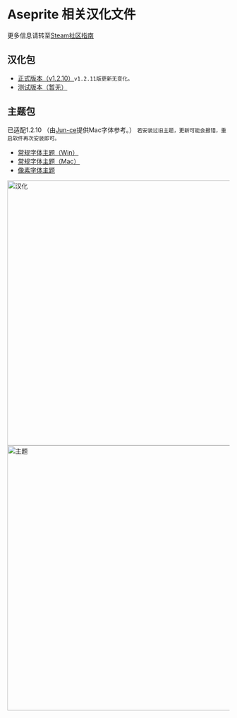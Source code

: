 # Aseprite 相关汉化文件

更多信息请转至[Steam社区指南](https://steamcommunity.com/sharedfiles/filedetails/?id=1333477949 "详细教程")

汉化包
---
* [正式版本（v1.2.10）](https://github.com/J-11/Aseprite-Simplified-Chinese/raw/master/Formal/Aseprite%E6%B1%89%E5%8C%96(1.2.10).aseprite-extension "Aseprite汉化(1.2.10)")`v1.2.11版更新无变化。`
* [测试版本（暂无）]()

主题包
---
已适配1.2.10 （由[Jun-ce](https://github.com/Jun-ce)提供Mac字体参考。）
`若安装过旧主题，更新可能会报错，重启软件再次安装即可。`
* [常规字体主题（Win）](https://github.com/J-11/Aseprite-Simplified-Chinese/raw/master/Formal/%E4%B8%BB%E9%A2%98-%E5%B8%B8%E8%A7%84%E5%AD%97%E4%BD%93-Win.aseprite-extension "aseprite-theme-nomal-win")
* [常规字体主题（Mac）](https://github.com/J-11/Aseprite-Simplified-Chinese/raw/master/Formal/%E4%B8%BB%E9%A2%98-%E5%B8%B8%E8%A7%84%E5%AD%97%E4%BD%93-Mac.aseprite-extension "aseprite-theme-nomal-mac")
* [像素字体主题](https://github.com/J-11/Aseprite-Simplified-Chinese/raw/master/Formal/%E4%B8%BB%E9%A2%98-%E5%83%8F%E7%B4%A0%E5%AD%97%E4%BD%93.aseprite-extension "aseprite-theme-pixel")


<img src="https://raw.githubusercontent.com/J-11/Aseprite-Simplified-Chinese/master/pic/GIFhh.gif" width="600" alt="汉化" />
<img src="https://raw.githubusercontent.com/J-11/Aseprite-Simplified-Chinese/master/pic/GIFzt.gif" width="600" alt="主题" />
